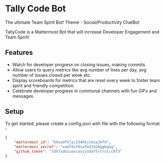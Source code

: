 # Tally Code Bot

The ultimate Team Spirit Bot! Theme - Social/Productivity ChatBot

TallyCode is a Mattermost Bot that will increase Developer Engagement and Team Spirit!

## Features

- Watch for developer progress on closing issues, making commits
- Allow users to query metrics like avg number of lines per day, avg number of issues closed per week etc.
- Display scoreboards for metrics that are reset every week to foster team spirit and friendly competition.
- Celebrate developer progress in communal channels with fun GIFs and messages.

## Setup

To get started, please create a config.json with file with the following format -

```json
{
	"mattermost_id": "59sadfklyc234kkjcksajhfd",
	"mattermost_secret": "sadfdsfdsafe3242bggbgbg",
	"github_token": "33h7sdoiuascasc2sdaftrtrcccc873"
}
```
